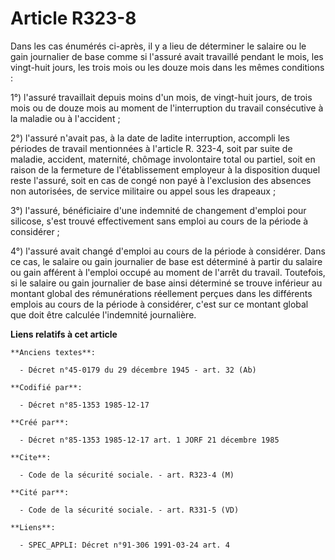 # Article R323-8

Dans les cas énumérés ci-après, il y a lieu de déterminer le salaire ou le gain journalier de base comme si l'assuré avait
travaillé pendant le mois, les vingt-huit jours, les trois mois ou les douze mois dans les mêmes conditions :

1°) l'assuré travaillait depuis moins d'un mois, de vingt-huit jours, de trois mois ou de douze mois au moment de
l'interruption du travail consécutive à la maladie ou à l'accident ;

2°) l'assuré n'avait pas, à la date de ladite interruption, accompli les périodes de travail mentionnées à l'article R.
323-4, soit par suite de maladie, accident, maternité, chômage involontaire total ou partiel, soit en raison de la fermeture
de l'établissement employeur à la disposition duquel reste l'assuré, soit en cas de congé non payé à l'exclusion des absences
non autorisées, de service militaire ou appel sous les drapeaux ;

3°) l'assuré, bénéficiaire d'une indemnité de changement d'emploi pour silicose, s'est trouvé effectivement sans emploi au
cours de la période à considérer ;

4°) l'assuré avait changé d'emploi au cours de la période à considérer. Dans ce cas, le salaire ou gain journalier de base
est déterminé à partir du salaire ou gain afférent à l'emploi occupé au moment de l'arrêt du travail. Toutefois, si le
salaire ou gain journalier de base ainsi déterminé se trouve inférieur au montant global des rémunérations réellement perçues
dans les différents emplois au cours de la période à considérer, c'est sur ce montant global que doit être calculée
l'indemnité journalière.

**Liens relatifs à cet article**

	**Anciens textes**:

	  - Décret n°45-0179 du 29 décembre 1945 - art. 32 (Ab)

	**Codifié par**:

	  - Décret n°85-1353 1985-12-17

	**Créé par**:

	  - Décret n°85-1353 1985-12-17 art. 1 JORF 21 décembre 1985

	**Cite**:

	  - Code de la sécurité sociale. - art. R323-4 (M)

	**Cité par**:

	  - Code de la sécurité sociale. - art. R331-5 (VD)

	**Liens**:

	  - SPEC_APPLI: Décret n°91-306 1991-03-24 art. 4
